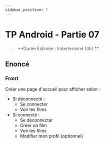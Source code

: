 ```yaml
---
sidebar_position: 7
---
```


# TP Android - Partie 07

> **Durée Estimée : Inderterminé (4h) **

## Enoncé

### Front

Créer une page d'accueil pour afficher selon :
- Si déconnecté :
    - Se connecter
    - Voir les films
- Si connecté :
    - Se déconnecter
    - Créer un film
    - Voir les films
    - Modifier mon profil (optionnel)

